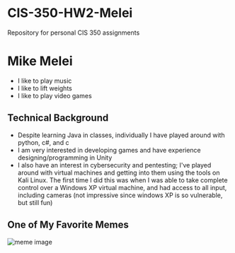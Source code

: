 # CIS-350-HW2-Melei
Repository for personal CIS 350 assignments
# Mike Melei
- I like to play music
- I like to lift weights
- I like to play video games

## Technical Background
- Despite learning Java in classes, individually I have played around with python, c#, and c
- I am very interested in developing games and have experience designing/programming in Unity
- I also have an interest in cybersecurity and pentesting; I've played around with virtual machines and getting into them using the tools on Kali Linux. The first time I did this was when I was able to take complete control over a Windows XP virtual machine, and had access to all input, including cameras (not impressive since windows XP is so vulnerable, but still fun)

## One of My Favorite Memes
![meme image](https://me.me/i/st-when-your-shower-is-too-hot-and-thits-your-3698842)
